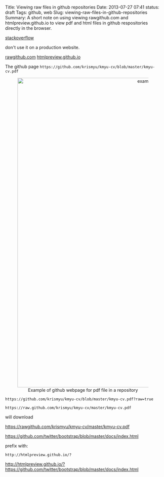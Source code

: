 Title: Viewing raw files in github repositories
Date: 2013-07-27 07:41
status: draft
Tags: github, web
Slug: viewing-raw-files-in-github-repositories
Summary: A short note on using viewing rawgithub.com and
htmlpreview.github.io to view pdf and html files in github
respositories directly in the browser.

[stackoverflow](http://stackoverflow.com/questions/6551446/can-i-run-html-files-directly-from-github-instead-of-just-viewing-their-source)

don't use it on a production website.

[rawgithub.com](http://rawgithub.com/)
[htmlpreview.github.io](http://htmlpreview.github.io/)

The github page
`https://github.com/krismyu/kmyu-cv/blob/master/kmyu-cv.pdf`

<div align = "center">
  <figure>
	<img
  src="/static/blog/img/2013/07/github-pdf-view-raw.jpg"
  alt = "example github webpage for pdf file"
  width = "1000">
  <figcaption> Example of github webpage for pdf file in a repository</figcaption>
</figure>
</div><p></p>

`https://github.com/krismyu/kmyu-cv/blob/master/kmyu-cv.pdf?raw=true`

`https://raw.github.com/krismyu/kmyu-cv/master/kmyu-cv.pdf`

will download 

https://rawgithub.com/krismyu/kmyu-cv/master/kmyu-cv.pdf

https://github.com/twitter/bootstrap/blob/master/docs/index.html

prefix with:

`http://htmlpreview.github.io/?`

http://htmlpreview.github.io/?https://github.com/twitter/bootstrap/blob/master/docs/index.html



